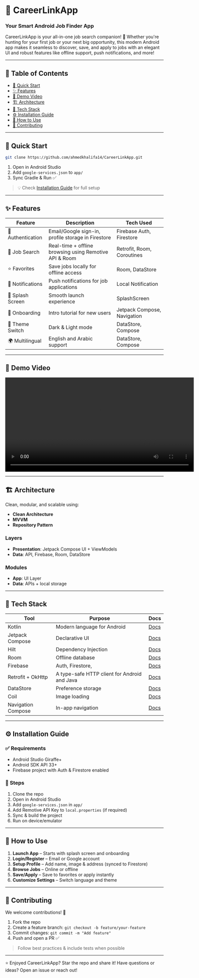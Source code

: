 
# 🚀 CareerLinkApp
### Your Smart Android Job Finder App

CareerLinkApp is your all-in-one job search companion! 🚀 Whether you're hunting for your first job or your next big opportunity, this modern Android app makes it seamless to discover, save, and apply to jobs with an elegant UI and robust features like offline support, push notifications, and more!

---

## 📌 Table of Contents
- [🏁 Quick Start](#-quick-start)
- [✨ Features](#-features)
- [🎥 Demo Video](#-demo-video)
- [🏗️ Architecture](#-architecture)
- [🧰 Tech Stack](#-tech-stack)
- [⚙️ Installation Guide](#-installation-guide)
- [📱 How to Use](#-how-to-use)
- [🤝 Contributing](#-contributing)

---

## 🏁 Quick Start
```bash
git clone https://github.com/ahmedkhalifa14/CareerLinkApp.git
```
1. Open in Android Studio
2. Add `google-services.json` to `app/`
3. Sync Gradle & Run ✅

> 💡 Check [Installation Guide](#-installation-guide) for full setup

---

## ✨ Features
| Feature           | Description                                                               | Tech Used                      |
|------------------|---------------------------------------------------------------------------|-------------------------------|
| 🔐 Authentication | Email/Google sign-in, profile storage in Firestore                      | Firebase Auth, Firestore      |
| 🔎 Job Search     | Real-time + offline browsing using Remotive API & Room                  | Retrofit, Room, Coroutines    |
| ⭐ Favorites      | Save jobs locally for offline access                                    | Room, DataStore    |
| 📩 Notifications  | Push notifications for job applications                                 | Local Notification|
| 🎉 Splash Screen  | Smooth launch experience                                                | SplashScreen |
| 🚀 Onboarding     | Intro tutorial for new users                                            | Jetpack Compose, Navigation | 
| 🌙 Theme Switch   | Dark & Light mode                                                        | DataStore, Compose          |
| 🌍 Multilingual   | English  and Arabic  support                                          | DataStore, Compose            |

---

## 🎥 Demo Video

<video src="https://firebasestorage.googleapis.com/v0/b/videoplayerapp-64f8a.appspot.com/o/app_demo.mp4?alt=media&token=ad8219f5-8440-4e33-8b8a-687c5bb33326" controls width="600"></video>


---

## 🏗️ Architecture
Clean, modular, and scalable using:
- **Clean Architecture**
- **MVVM**
- **Repository Pattern**

### Layers
- **Presentation**: Jetpack Compose UI + ViewModels
- **Data**: API, Firebase, Room, DataStore

### Modules
- **App**: UI Layer
- **Data**: APIs + local storage

---

## 🧰 Tech Stack
| Tool              | Purpose                          | Docs |
|-------------------|----------------------------------|------|
| Kotlin            | Modern language for Android      | [Docs](https://kotlinlang.org) |
| Jetpack Compose   | Declarative UI                   | [Docs](https://developer.android.com/jetpack/compose) |
| Hilt              | Dependency Injection             | [Docs](https://dagger.dev/hilt) |
| Room              | Offline database                 | [Docs](https://developer.android.com/jetpack/androidx/releases/room) |
| Firebase          | Auth, Firestore,                 | [Docs](https://firebase.google.com/docs) |
| Retrofit + OkHttp |A type-safe HTTP client for Android and Java  | [Docs](https://square.github.io/retrofit/) |
| DataStore         | Preference storage               | [Docs](https://developer.android.com/topic/libraries/architecture/datastore) |
| Coil              | Image loading                    | [Docs](https://coil-kt.github.io/coil/) |
| Navigation Compose| In-app navigation                | [Docs](https://developer.android.com/jetpack/compose/navigation) |

---

## ⚙️ Installation Guide
### ✅ Requirements
- Android Studio Giraffe+
- Android SDK API 33+
- Firebase project with Auth & Firestore enabled

### 🚀 Steps
1. Clone the repo
2. Open in Android Studio
3. Add `google-services.json` in `app/`
4. Add Remotive API Key to `local.properties` (if required)
5. Sync & build the project
6. Run on device/emulator

---

## 📱 How to Use
1. **Launch App** – Starts with splash screen and onboarding
2. **Login/Register** – Email or Google account
3. **Setup Profile** – Add name, image & address (synced to Firestore)
4. **Browse Jobs** – Online or offline
5. **Save/Apply** – Save to favorites or apply instantly
6. **Customize Settings** – Switch language and theme

---

## 🤝 Contributing
We welcome contributions! 🎉

1. Fork the repo
2. Create a feature branch: `git checkout -b feature/your-feature`
3. Commit changes: `git commit -m "Add feature"`
4. Push and open a PR ✅

> Follow best practices & include tests when possible

---

⭐ Enjoyed CareerLinkApp? Star the repo and share it! Have questions or ideas? Open an issue or reach out!

